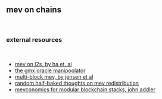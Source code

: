 ## mev on chains

<br>

### external resources

<br>

- [mev on l2s, by ha et. al](https://timroughgarden.github.io/fob21/reports/r11.pdf)
- [the gmx oracle manipoolator](https://mirror.xyz/steinkirch.eth/e-gsChe2GxfadHeBnMDsWe_4eQar9JJHJKlWqIE-jKY)
- [multi-block mev, by jensen et al](https://arxiv.org/pdf/2303.04430.pdf)
- [random half-baked thoughts on mev redistribution](https://mirror.xyz/apriori.eth/0Y2hpGnFpBY08ALM6gc-E3hLtss9KXhY8LKCo4WSZFQ)
- [ mevconomics for modular blockchain stacks, john addler](https://docs.google.com/presentation/d/14WxM6KmTF14cY382XhNe_DOHczj4N4SRMv5waz2Lxy4/edit#slide=id.p)

